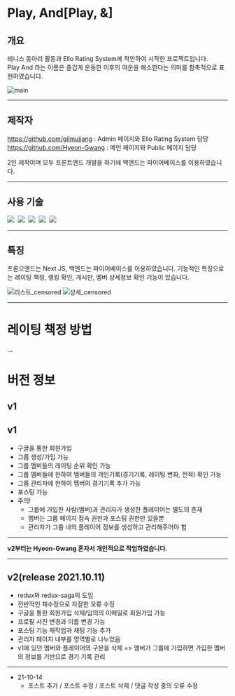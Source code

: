 # Play, And[Play, &]

## 개요
테니스 동아리 활동과 Ello Rating System에 착안하여 시작한 프로젝트입니다.<br />
Play And 라는 이름은 즐겁게 운동한 이후의 여운을 해소한다는 의미를 함축적으로 표현하였습니다.

![main](https://user-images.githubusercontent.com/48178101/127119650-2146d1e0-5aad-48b0-aa9b-d38c2ed66ba6.png)
___
## 제작자
https://github.com/gilmujjang : Admin 페이지와 Ello Rating System 담당<br />
https://github.com/Hyeon-Gwang : 메인 페이지와 Public 페이지 담당

2인 제작이며 모두 프론트엔드 개발을 하기에 백엔드는 파이어베이스를 이용하였습니다.
___
## 사용 기술
<img src="https://img.shields.io/badge/HTML-eb4d4b?style=for-the-badge&logo=HTML5&logoColor=white">&nbsp;
<img src="https://img.shields.io/badge/CSS-22a6b3?style=for-the-badge&logo=CSS3&logoColor=white">&nbsp;
<img src="https://img.shields.io/badge/Next.JS-30336b?style=for-the-badge&logo=Next.js&logoColor=white"/>&nbsp;
<img src="https://img.shields.io/badge/FIREBASE-f9ca24?style=for-the-badge&logo=Firebase&logoColor=white">&nbsp;
<img src="https://img.shields.io/badge/Semantic UI React-eb4d4b?style=for-the-badge&logo=Semantic UI React&logoColor=white">
___

## 특징
프론으엔드는 Next JS, 백엔드는 파이어베이스를 이용하였습니다.
기능적인 특징으로는 레이팅 책정, 랭킹 확인, 게시판, 멤버 상세정보 확인 기능이 있습니다.

![리스트_censored](https://user-images.githubusercontent.com/48178101/127119925-b2d3ef4e-b70b-4e76-8dc3-2a2ce5337a6a.jpg)
![상세_censored](https://user-images.githubusercontent.com/48178101/127119940-771c6186-3709-4028-a97b-ec19919f59ef.jpg)
___

# 레이팅 책정 방법
...

# 버전 정보
## v1
## v1
- 구글을 통한 회원가입
- 그룹 생성/가입 가능
- 그룹 멤버들의 레이팅 순위 확인 가능
- 그룹 멤버들에 한하여 멤버들의 개인기록(경기기록, 레이팅 변화, 전적) 확인 가능
- 그룹 관리자에 한하여 멤버의 경기기록 추가 가능
- 포스팅 가능
- 주의!
  - 그룹에 가입한 사람(멤버)과 관리자가 생성한 플레이어는 별도의 존재
  - 멤버는 그룹 페이지 접속 권한과 포스팅 권한만 있을뿐
  - 관리자가 그룹 내의 플레이어 정보를 생성하고 관리해주어야 함
___
**v2부터는 Hyeon-Gwang 혼자서 개인적으로 작업하였습니다.**
___
## v2(release 2021.10.11)
- redux와 redux-saga의 도입
- 전반적인 재수정으로 자잘한 오류 수정
- 구글을 통한 회원가입 삭제/임의의 이메일로 회원가입 가능
- 프로필 사진 변경과 이름 변경 가능
- 포스팅 기능 재작업과 채팅 기능 추가
- 관리자 페이지 내부를 영역별로 나누었음
- v1에 있던 멤버와 플레이어의 구분을 삭제 => 멤버가 그룹에 가입하면 가입한 멤버의 정보를 기반으로 경기 기록 관리
___
- 21-10-14
  - 포스트 추가 / 포스트 수정 / 포스트 삭제 / 댓글 작성 중의 오류 수정
